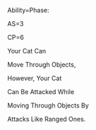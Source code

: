 Ability=Phase:

AS=3

CP=6

Your Cat Can

Move Through Objects,

However, Your Cat

Can Be Attacked While

Moving Through Objects By

Attacks Like Ranged Ones.
